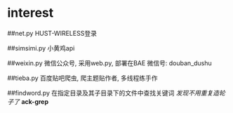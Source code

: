 interest
========

##net.py
HUST-WIRELESS登录

##simsimi.py
小黄鸡api

##weixin.py
微信公众号, 采用web.py, 部署在BAE
微信号: douban_dushu

##tieba.py
百度贴吧爬虫, 爬主题贴作者, 多线程练手作

##findword.py
在指定目录及其子目录下的文件中查找关键词
_发现不用重复造轮子了_ **ack-grep**
